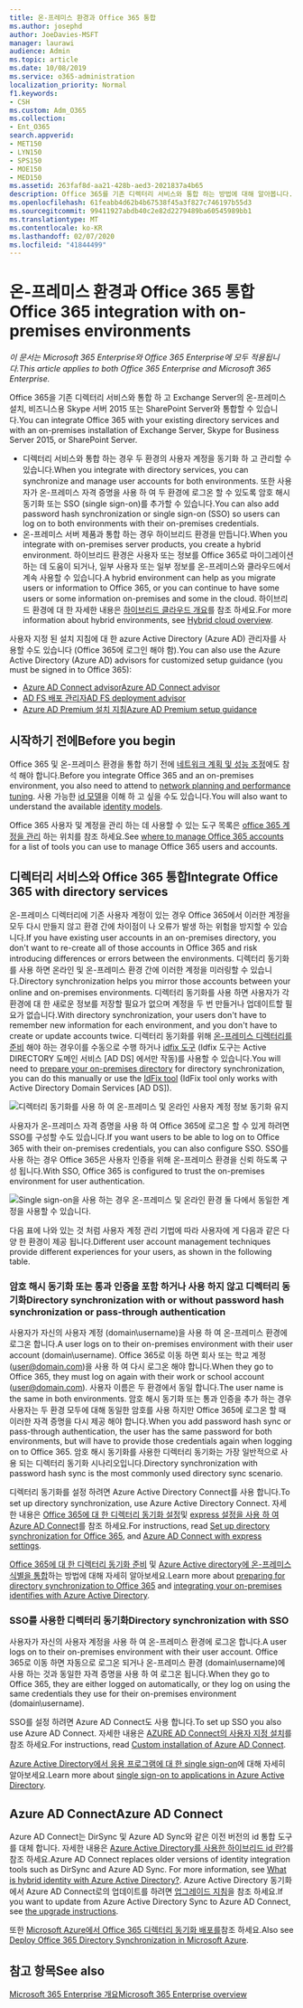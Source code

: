 ```yaml
---
title: 온-프레미스 환경과 Office 365 통합
ms.author: josephd
author: JoeDavies-MSFT
manager: laurawi
audience: Admin
ms.topic: article
ms.date: 10/08/2019
ms.service: o365-administration
localization_priority: Normal
f1.keywords:
- CSH
ms.custom: Adm_O365
ms.collection:
- Ent_O365
search.appverid:
- MET150
- LYN150
- SPS150
- MOE150
- MED150
ms.assetid: 263faf8d-aa21-428b-aed3-2021837a4b65
description: Office 365를 기존 디렉터리 서비스와 통합 하는 방법에 대해 알아봅니다.
ms.openlocfilehash: 61feabb4d62b4b67538f45a3f827c746197b55d3
ms.sourcegitcommit: 99411927abdb40c2e82d2279489ba60545989bb1
ms.translationtype: MT
ms.contentlocale: ko-KR
ms.lasthandoff: 02/07/2020
ms.locfileid: "41844499"
---
```

# <a name="office-365-integration-with-on-premises-environments"></a><span data-ttu-id="56bd1-103">온-프레미스 환경과 Office 365 통합</span><span class="sxs-lookup"><span data-stu-id="56bd1-103">Office 365 integration with on-premises environments</span></span>

<span data-ttu-id="56bd1-104">*이 문서는 Microsoft 365 Enterprise와 Office 365 Enterprise에 모두 적용됩니다.*</span><span class="sxs-lookup"><span data-stu-id="56bd1-104">*This article applies to both Office 365 Enterprise and Microsoft 365 Enterprise.*</span></span>

<span data-ttu-id="56bd1-105">Office 365을 기존 디렉터리 서비스와 통합 하 고 Exchange Server의 온-프레미스 설치, 비즈니스용 Skype 서버 2015 또는 SharePoint Server와 통합할 수 있습니다.</span><span class="sxs-lookup"><span data-stu-id="56bd1-105">You can integrate Office 365 with your existing directory services and with an on-premises installation of Exchange Server, Skype for Business Server 2015, or SharePoint Server.</span></span>
  
 - <span data-ttu-id="56bd1-106">디렉터리 서비스와 통합 하는 경우 두 환경의 사용자 계정을 동기화 하 고 관리할 수 있습니다.</span><span class="sxs-lookup"><span data-stu-id="56bd1-106">When you integrate with directory services, you can synchronize and manage user accounts for both environments.</span></span> <span data-ttu-id="56bd1-107">또한 사용자가 온-프레미스 자격 증명을 사용 하 여 두 환경에 로그온 할 수 있도록 암호 해시 동기화 또는 SSO (single sign-on)를 추가할 수 있습니다.</span><span class="sxs-lookup"><span data-stu-id="56bd1-107">You can also add password hash synchronization or single sign-on (SSO) so users can log on to both environments with their on-premises credentials.</span></span>
 - <span data-ttu-id="56bd1-108">온-프레미스 서버 제품과 통합 하는 경우 하이브리드 환경을 만듭니다.</span><span class="sxs-lookup"><span data-stu-id="56bd1-108">When you integrate with on-premises server products, you create a hybrid environment.</span></span> <span data-ttu-id="56bd1-109">하이브리드 환경은 사용자 또는 정보를 Office 365로 마이그레이션하는 데 도움이 되거나, 일부 사용자 또는 일부 정보를 온-프레미스와 클라우드에서 계속 사용할 수 있습니다.</span><span class="sxs-lookup"><span data-stu-id="56bd1-109">A hybrid environment can help as you migrate users or information to Office 365, or you can continue to have some users or some information on-premises and some in the cloud.</span></span> <span data-ttu-id="56bd1-110">하이브리드 환경에 대 한 자세한 내용은 [하이브리드 클라우드 개요](https://docs.microsoft.com/Office365/Enterprise/hybrid-cloud-overview)를 참조 하세요.</span><span class="sxs-lookup"><span data-stu-id="56bd1-110">For more information about hybrid environments, see [Hybrid cloud overview](https://docs.microsoft.com/Office365/Enterprise/hybrid-cloud-overview).</span></span>

<span data-ttu-id="56bd1-111">사용자 지정 된 설치 지침에 대 한 azure Active Directory (Azure AD) 관리자를 사용할 수도 있습니다 (Office 365에 로그인 해야 함).</span><span class="sxs-lookup"><span data-stu-id="56bd1-111">You can also use the Azure Active Directory (Azure AD) advisors for customized setup guidance (you must be signed in to Office 365):</span></span>

- [<span data-ttu-id="56bd1-112">Azure AD Connect advisor</span><span class="sxs-lookup"><span data-stu-id="56bd1-112">Azure AD Connect advisor</span></span>](https://aka.ms/aadconnectpwsync)
- [<span data-ttu-id="56bd1-113">AD FS 배포 관리자</span><span class="sxs-lookup"><span data-stu-id="56bd1-113">AD FS deployment advisor</span></span>](https://aka.ms/adfsguidance)
- [<span data-ttu-id="56bd1-114">Azure AD Premium 설치 지침</span><span class="sxs-lookup"><span data-stu-id="56bd1-114">Azure AD Premium setup guidance</span></span>](https://aka.ms/aadpguidance)
   
## <a name="before-you-begin"></a><span data-ttu-id="56bd1-115">시작하기 전에</span><span class="sxs-lookup"><span data-stu-id="56bd1-115">Before you begin</span></span>

<span data-ttu-id="56bd1-116">Office 365 및 온-프레미스 환경을 통합 하기 전에 [네트워크 계획 및 성능 조정](network-planning-and-performance.md)에도 참석 해야 합니다.</span><span class="sxs-lookup"><span data-stu-id="56bd1-116">Before you integrate Office 365 and an on-premises environment, you also need to attend to [network planning and performance tuning](network-planning-and-performance.md).</span></span> <span data-ttu-id="56bd1-117">사용 가능한 [id 모델](about-office-365-identity.md)을 이해 하 고 싶을 수도 있습니다.</span><span class="sxs-lookup"><span data-stu-id="56bd1-117">You will also want to understand the available [identity models](about-office-365-identity.md).</span></span> 

<span data-ttu-id="56bd1-118">Office 365 사용자 및 계정을 관리 하는 데 사용할 수 있는 도구 목록은 [office 365 계정을 관리](manage-office-365-accounts.md) 하는 위치를 참조 하세요.</span><span class="sxs-lookup"><span data-stu-id="56bd1-118">See [where to manage Office 365 accounts](manage-office-365-accounts.md) for a list of tools you can use to manage Office 365 users and accounts.</span></span> 
  
## <a name="integrate-office-365-with-directory-services"></a><span data-ttu-id="56bd1-119">디렉터리 서비스와 Office 365 통합</span><span class="sxs-lookup"><span data-stu-id="56bd1-119">Integrate Office 365 with directory services</span></span>
<span data-ttu-id="56bd1-120">온-프레미스 디렉터리에 기존 사용자 계정이 있는 경우 Office 365에서 이러한 계정을 모두 다시 만들지 않고 환경 간에 차이점이 나 오류가 발생 하는 위험을 방지할 수 있습니다.</span><span class="sxs-lookup"><span data-stu-id="56bd1-120">If you have existing user accounts in an on-premises directory, you don't want to re-create all of those accounts in Office 365 and risk introducing differences or errors between the environments.</span></span> <span data-ttu-id="56bd1-121">디렉터리 동기화를 사용 하면 온라인 및 온-프레미스 환경 간에 이러한 계정을 미러링할 수 있습니다.</span><span class="sxs-lookup"><span data-stu-id="56bd1-121">Directory synchronization helps you mirror those accounts between your online and on-premises environments.</span></span> <span data-ttu-id="56bd1-122">디렉터리 동기화를 사용 하면 사용자가 각 환경에 대 한 새로운 정보를 저장할 필요가 없으며 계정을 두 번 만들거나 업데이트할 필요가 없습니다.</span><span class="sxs-lookup"><span data-stu-id="56bd1-122">With directory synchronization, your users don't have to remember new information for each environment, and you don't have to create or update accounts twice.</span></span> <span data-ttu-id="56bd1-123">디렉터리 동기화를 위해 [온-프레미스 디렉터리를 준비](prepare-for-directory-synchronization.md) 해야 하는 경우이를 수동으로 수행 하거나 [idfix 도구](install-and-run-idfix.md) (Idfix 도구는 Active DIRECTORY 도메인 서비스 [AD DS] 에서만 작동)를 사용할 수 있습니다.</span><span class="sxs-lookup"><span data-stu-id="56bd1-123">You will need to [prepare your on-premises directory](prepare-for-directory-synchronization.md) for directory synchronization, you can do this manually or use the [IdFix tool](install-and-run-idfix.md) (IdFix tool only works with Active Directory Domain Services [AD DS]).</span></span> 
  
![디렉터리 동기화를 사용 하 여 온-프레미스 및 온라인 사용자 계정 정보 동기화 유지](media/a64af0d0-9be6-46b1-8727-277e683abf5e.png)
  
<span data-ttu-id="56bd1-125">사용자가 온-프레미스 자격 증명을 사용 하 여 Office 365에 로그온 할 수 있게 하려면 SSO를 구성할 수도 있습니다.</span><span class="sxs-lookup"><span data-stu-id="56bd1-125">If you want users to be able to log on to Office 365 with their on-premises credentials, you can also configure SSO.</span></span> <span data-ttu-id="56bd1-126">SSO를 사용 하는 경우 Office 365은 사용자 인증을 위해 온-프레미스 환경을 신뢰 하도록 구성 됩니다.</span><span class="sxs-lookup"><span data-stu-id="56bd1-126">With SSO, Office 365 is configured to trust the on-premises environment for user authentication.</span></span>
  
![Single sign-on을 사용 하는 경우 온-프레미스 및 온라인 환경 둘 다에서 동일한 계정을 사용할 수 있습니다.](media/d76235f2-8a53-405e-b8ef-dfa4cfc208b8.png)
  
<span data-ttu-id="56bd1-128">다음 표에 나와 있는 것 처럼 사용자 계정 관리 기법에 따라 사용자에 게 다음과 같은 다양 한 환경이 제공 됩니다.</span><span class="sxs-lookup"><span data-stu-id="56bd1-128">Different user account management techniques provide different experiences for your users, as shown in the following table.</span></span>
 
### <a name="directory-synchronization-with-or-without-password-hash-synchronization-or-pass-through-authentication"></a><span data-ttu-id="56bd1-129">암호 해시 동기화 또는 통과 인증을 포함 하거나 사용 하지 않고 디렉터리 동기화</span><span class="sxs-lookup"><span data-stu-id="56bd1-129">Directory synchronization with or without password hash synchronization or pass-through authentication</span></span>

<span data-ttu-id="56bd1-130">사용자가 자신의 사용자 계정 (domain\username)을 사용 하 여 온-프레미스 환경에 로그온 합니다.</span><span class="sxs-lookup"><span data-stu-id="56bd1-130">A user logs on to their on-premises environment with their user account (domain\username).</span></span> <span data-ttu-id="56bd1-131">Office 365로 이동 하면 회사 또는 학교 계정 (user@domain.com)을 사용 하 여 다시 로그온 해야 합니다.</span><span class="sxs-lookup"><span data-stu-id="56bd1-131">When they go to Office 365, they must log on again with their work or school account (user@domain.com).</span></span> <span data-ttu-id="56bd1-132">사용자 이름은 두 환경에서 동일 합니다.</span><span class="sxs-lookup"><span data-stu-id="56bd1-132">The user name is the same in both environments.</span></span> <span data-ttu-id="56bd1-133">암호 해시 동기화 또는 통과 인증을 추가 하는 경우 사용자는 두 환경 모두에 대해 동일한 암호를 사용 하지만 Office 365에 로그온 할 때 이러한 자격 증명을 다시 제공 해야 합니다.</span><span class="sxs-lookup"><span data-stu-id="56bd1-133">When you add password hash sync or pass-through authentication, the user has the same password for both environments, but will have to provide those credentials again when logging on to Office 365.</span></span> <span data-ttu-id="56bd1-134">암호 해시 동기화를 사용한 디렉터리 동기화는 가장 일반적으로 사용 되는 디렉터리 동기화 시나리오입니다.</span><span class="sxs-lookup"><span data-stu-id="56bd1-134">Directory synchronization with password hash sync is the most commonly used directory sync scenario.</span></span>

<span data-ttu-id="56bd1-135">디렉터리 동기화를 설정 하려면 Azure Active Directory Connect를 사용 합니다.</span><span class="sxs-lookup"><span data-stu-id="56bd1-135">To set up directory synchronization, use Azure Active Directory Connect.</span></span> <span data-ttu-id="56bd1-136">자세한 내용은 [Office 365에 대 한 디렉터리 동기화 설정](set-up-directory-synchronization.md)및 [express 설정을 사용 하 여 Azure AD Connect](https://go.microsoft.com/fwlink/p/?LinkId=698537)를 참조 하세요.</span><span class="sxs-lookup"><span data-stu-id="56bd1-136">For instructions, read [Set up directory synchronization for Office 365](set-up-directory-synchronization.md), and [Azure AD Connect with express settings](https://go.microsoft.com/fwlink/p/?LinkId=698537).</span></span>

<span data-ttu-id="56bd1-137">[Office 365에 대 한 디렉터리 동기화 준비](prepare-for-directory-synchronization.md) 및 [Azure Active directory에 온-프레미스 식별을 통합](https://go.microsoft.com/fwlink/?LinkId=518101)하는 방법에 대해 자세히 알아보세요.</span><span class="sxs-lookup"><span data-stu-id="56bd1-137">Learn more about [preparing for directory synchronization to Office 365](prepare-for-directory-synchronization.md) and [integrating your on-premises identifies with Azure Active Directory](https://go.microsoft.com/fwlink/?LinkId=518101).</span></span>

### <a name="directory-synchronization-with-sso"></a><span data-ttu-id="56bd1-138">SSO를 사용한 디렉터리 동기화</span><span class="sxs-lookup"><span data-stu-id="56bd1-138">Directory synchronization with SSO</span></span>

<span data-ttu-id="56bd1-139">사용자가 자신의 사용자 계정을 사용 하 여 온-프레미스 환경에 로그온 합니다.</span><span class="sxs-lookup"><span data-stu-id="56bd1-139">A user logs on to their on-premises environment with their user account.</span></span> <span data-ttu-id="56bd1-140">Office 365로 이동 하면 자동으로 로그온 되거나 온-프레미스 환경 (domain\username)에 사용 하는 것과 동일한 자격 증명을 사용 하 여 로그온 됩니다.</span><span class="sxs-lookup"><span data-stu-id="56bd1-140">When they go to Office 365, they are either logged on automatically, or they log on using the same credentials they use for their on-premises environment (domain\username).</span></span>

<span data-ttu-id="56bd1-141">SSO를 설정 하려면 Azure AD Connect도 사용 합니다.</span><span class="sxs-lookup"><span data-stu-id="56bd1-141">To set up SSO you also use Azure AD Connect.</span></span> <span data-ttu-id="56bd1-142">자세한 내용은 [AZURE AD Connect의 사용자 지정 설치](https://go.microsoft.com/fwlink/p/?LinkID=698430)를 참조 하세요.</span><span class="sxs-lookup"><span data-stu-id="56bd1-142">For instructions, read [Custom installation of Azure AD Connect](https://go.microsoft.com/fwlink/p/?LinkID=698430).</span></span>

<span data-ttu-id="56bd1-143">[Azure Active Directory에서 응용 프로그램에 대 한 single sign-on](https://go.microsoft.com/fwlink/p/?LinkId=698604)에 대해 자세히 알아보세요.</span><span class="sxs-lookup"><span data-stu-id="56bd1-143">Learn more about [single sign-on to applications in Azure Active Directory](https://go.microsoft.com/fwlink/p/?LinkId=698604).</span></span>

## <a name="azure-ad-connect"></a><span data-ttu-id="56bd1-144">Azure AD Connect</span><span class="sxs-lookup"><span data-stu-id="56bd1-144">Azure AD Connect</span></span>

<span data-ttu-id="56bd1-145">Azure AD Connect는 DirSync 및 Azure AD Sync와 같은 이전 버전의 id 통합 도구를 대체 합니다. 자세한 내용은 [Azure Active Directory를 사용한 하이브리드 id 란?](https://go.microsoft.com/fwlink/p/?LinkId=527969)를 참조 하세요.</span><span class="sxs-lookup"><span data-stu-id="56bd1-145">Azure AD Connect replaces older versions of identity integration tools such as DirSync and Azure AD Sync. For more information, see [What is hybrid identity with Azure Active Directory?](https://go.microsoft.com/fwlink/p/?LinkId=527969).</span></span> <span data-ttu-id="56bd1-146">Azure Active Directory 동기화에서 Azure AD Connect로의 업데이트를 하려면 [업그레이드 지침](https://go.microsoft.com/fwlink/p/?LinkId=733240)을 참조 하세요.</span><span class="sxs-lookup"><span data-stu-id="56bd1-146">If you want to update from Azure Active Directory Sync to Azure AD Connect, see [the upgrade instructions](https://go.microsoft.com/fwlink/p/?LinkId=733240).</span></span> 

<span data-ttu-id="56bd1-147">또한 [Microsoft Azure에서 Office 365 디렉터리 동기화 배포를](https://go.microsoft.com/fwlink/?LinkId=517887)참조 하세요.</span><span class="sxs-lookup"><span data-stu-id="56bd1-147">Also see [Deploy Office 365 Directory Synchronization in Microsoft Azure](https://go.microsoft.com/fwlink/?LinkId=517887).</span></span>

## <a name="see-also"></a><span data-ttu-id="56bd1-148">참고 항목</span><span class="sxs-lookup"><span data-stu-id="56bd1-148">See also</span></span>

[<span data-ttu-id="56bd1-149">Microsoft 365 Enterprise 개요</span><span class="sxs-lookup"><span data-stu-id="56bd1-149">Microsoft 365 Enterprise overview</span></span>](https://docs.microsoft.com/microsoft-365/enterprise/microsoft-365-overview)
